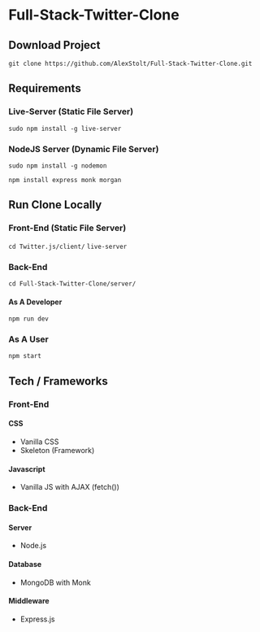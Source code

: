 # Full-Stack-Twitter-Clone
## Download Project
```git clone https://github.com/AlexStolt/Full-Stack-Twitter-Clone.git```

## Requirements
### Live-Server (Static File Server)
```sudo npm install -g live-server``` 
### NodeJS Server (Dynamic File Server)
```sudo npm install -g nodemon```

```npm install express monk morgan```

## Run Clone Locally
### Front-End (Static File Server)
```cd Twitter.js/client/```
```live-server```
### Back-End
```cd Full-Stack-Twitter-Clone/server/```

#### As A Developer
```npm run dev```

### As A User
```npm start```

## Tech / Frameworks
### Front-End
#### CSS
* Vanilla CSS
* Skeleton (Framework)
#### Javascript
* Vanilla JS with AJAX (fetch())
### Back-End
#### Server
* Node.js
#### Database
* MongoDB with Monk
#### Middleware
* Express.js
